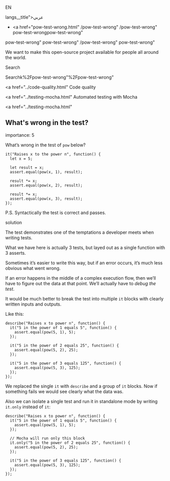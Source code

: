 EN

langs\_\_title">عربي</span></a>

- <a href="pow-test-wrong.html"
  /pow-test-wrong"
  /pow-test-wrong"
  pow-test-wrongpow-test-wrong"

<!-- -->

pow-test-wrong"
pow-test-wrong"
/pow-test-wrong"
pow-test-wrong"

We want to make this open-source project available for people all around the world.

Search

Searchk%2Fpow-test-wrong"%2Fpow-test-wrong" </a>

<a href="../code-quality.html" Code quality</span></a>

<a href="../testing-mocha.html" Automated testing with Mocha</span></a>

<a href="../testing-mocha.html"

## What's wrong in the test?

<span class="task__importance" title="How important is the task, from 1 to 5">importance: 5</span>

What’s wrong in the test of `pow` below?

    it("Raises x to the power n", function() {
      let x = 5;

      let result = x;
      assert.equal(pow(x, 1), result);

      result *= x;
      assert.equal(pow(x, 2), result);

      result *= x;
      assert.equal(pow(x, 3), result);
    });

P.S. Syntactically the test is correct and passes.

solution

The test demonstrates one of the temptations a developer meets when writing tests.

What we have here is actually 3 tests, but layed out as a single function with 3 asserts.

Sometimes it’s easier to write this way, but if an error occurs, it’s much less obvious what went wrong.

If an error happens in the middle of a complex execution flow, then we’ll have to figure out the data at that point. We’ll actually have to _debug the test_.

It would be much better to break the test into multiple `it` blocks with clearly written inputs and outputs.

Like this:

    describe("Raises x to power n", function() {
      it("5 in the power of 1 equals 5", function() {
        assert.equal(pow(5, 1), 5);
      });

      it("5 in the power of 2 equals 25", function() {
        assert.equal(pow(5, 2), 25);
      });

      it("5 in the power of 3 equals 125", function() {
        assert.equal(pow(5, 3), 125);
      });
    });

We replaced the single `it` with `describe` and a group of `it` blocks. Now if something fails we would see clearly what the data was.

Also we can isolate a single test and run it in standalone mode by writing `it.only` instead of `it`:

    describe("Raises x to power n", function() {
      it("5 in the power of 1 equals 5", function() {
        assert.equal(pow(5, 1), 5);
      });

      // Mocha will run only this block
      it.only("5 in the power of 2 equals 25", function() {
        assert.equal(pow(5, 2), 25);
      });

      it("5 in the power of 3 equals 125", function() {
        assert.equal(pow(5, 3), 125);
      });
    });
